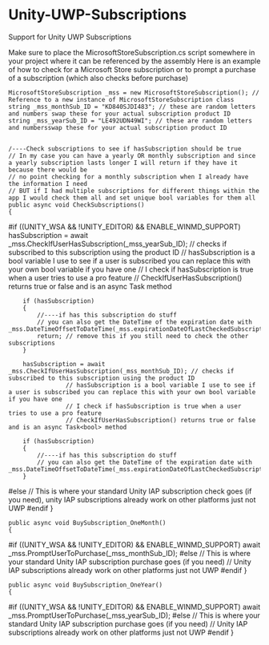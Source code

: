 # Unity-UWP-Subscriptions
Support for Unity UWP Subscriptions


Make sure to place the MicrosoftStoreSubscription.cs script somewhere in your project where it can be referenced by the assembly
Here is an example of how to check for a Microsoft Store subscription or to prompt a purchase of a subscription (which also checks before purchase)



    MicrosoftStoreSubscription _mss = new MicrosoftStoreSubscription(); // Reference to a new instance of MicrosoftStoreSubscription class
    string _mss_monthSub_ID = "KD840SJDI483"; // these are random letters and numbers swap these for your actual subscription product ID
    string _mss_yearSub_ID = "LE492UDN49WI"; // these are random letters and numbersswap these for your actual subscription product ID


    /----Check subscriptions to see if hasSubscription should be true
    // In my case you can have a yearly OR monthly subscription and since a yearly subscription lasts longer I will return if they have it because there would be
    // no point checking for a monthly subscription when I already have the information I need
    // BUT if I had multiple subscriptions for different things within the app I would check them all and set unique bool variables for them all
    public async void CheckSubscriptions()
    {
#if ((UNITY_WSA && !UNITY_EDITOR) && ENABLE_WINMD_SUPPORT)
        hasSubscription = await _mss.CheckIfUserHasSubscription(_mss_yearSub_ID); // checks if subscribed to this subscription using the product ID
                    // hasSubscription is a bool variable I use to see if a user is subscribed you can replace this with your own bool variable if you have one
                    // I check if hasSubscription is true when a user tries to use a pro feature
                    // CheckIfUserHasSubscription() returns true or false and is an async Task<bool> method
  
        if (hasSubscription)
        {
            //----if has this subscription do stuff
            // you can also get the DateTime of the expiration date with _mss.DateTimeOffsetToDateTime(_mss.expirationDateOfLastCheckedSubscription);
            return; // remove this if you still need to check the other subscriptions
        }
  
        hasSubscription = await _mss.CheckIfUserHasSubscription(_mss_monthSub_ID); // checks if subscribed to this subscription using the product ID
                    // hasSubscription is a bool variable I use to see if a user is subscribed you can replace this with your own bool variable if you have one
                    // I check if hasSubscription is true when a user tries to use a pro feature
                    // CheckIfUserHasSubscription() returns true or false and is an async Task<bool> method
  
        if (hasSubscription)
        {
            //----if has this subscription do stuff
            // you can also get the DateTime of the expiration date with _mss.DateTimeOffsetToDateTime(_mss.expirationDateOfLastCheckedSubscription);
        }
#else
        // This is where your standard Unity IAP subscription check goes (if you need), unity IAP subscriptions already work on other platforms just not UWP
#endif
    }
  
    public async void BuySubscription_OneMonth()
    {
#if ((UNITY_WSA && !UNITY_EDITOR) && ENABLE_WINMD_SUPPORT)
        await _mss.PromptUserToPurchase(_mss_monthSub_ID);
#else
        // This is where your standard Unity IAP subscription purchase goes (if you need)
        // Unity IAP subscriptions already work on other platforms just not UWP
#endif
    }

    public async void BuySubscription_OneYear()
    {
#if ((UNITY_WSA && !UNITY_EDITOR) && ENABLE_WINMD_SUPPORT)
        await _mss.PromptUserToPurchase(_mss_yearSub_ID);
#else
        // This is where your standard Unity IAP subscription purchase goes (if you need)
        // Unity IAP subscriptions already work on other platforms just not UWP
#endif
    }
